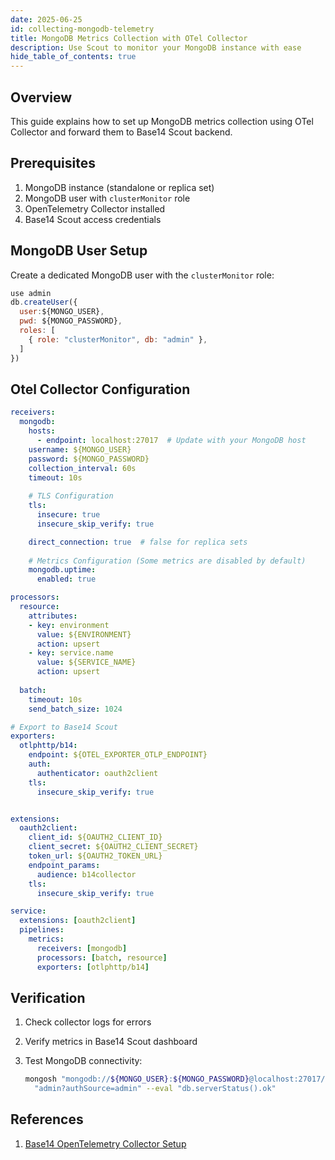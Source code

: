 ```yaml
---
date: 2025-06-25
id: collecting-mongodb-telemetry
title: MongoDB Metrics Collection with OTel Collector
description: Use Scout to monitor your MongoDB instance with ease
hide_table_of_contents: true
---
```


## Overview

This guide explains how to set up MongoDB metrics collection using OTel
Collector and forward them to Base14 Scout backend.

## Prerequisites

1. MongoDB instance (standalone or replica set)
2. MongoDB user with `clusterMonitor` role
3. OpenTelemetry Collector installed
4. Base14 Scout access credentials

## MongoDB User Setup

Create a dedicated MongoDB user with the `clusterMonitor` role:

```javascript
use admin
db.createUser({
  user:${MONGO_USER},
  pwd: ${MONGO_PASSWORD},
  roles: [
    { role: "clusterMonitor", db: "admin" },
  ]
})
```

## Otel Collector Configuration

```yaml
receivers:
  mongodb:
    hosts:
      - endpoint: localhost:27017  # Update with your MongoDB host
    username: ${MONGO_USER}
    password: ${MONGO_PASSWORD}
    collection_interval: 60s
    timeout: 10s
    
    # TLS Configuration
    tls:  
      insecure: true
      insecure_skip_verify: true    

    direct_connection: true  # false for replica sets
    
    # Metrics Configuration (Some metrics are disabled by default)
    mongodb.uptime:
      enabled: true

processors:
  resource:
    attributes:
    - key: environment
      value: ${ENVIRONMENT}
      action: upsert
    - key: service.name
      value: ${SERVICE_NAME}
      action: upsert
    
  batch:
    timeout: 10s
    send_batch_size: 1024

# Export to Base14 Scout
exporters:
  otlphttp/b14:
    endpoint: ${OTEL_EXPORTER_OTLP_ENDPOINT}
    auth:
      authenticator: oauth2client
    tls:
      insecure_skip_verify: true


extensions:
  oauth2client:
    client_id: ${OAUTH2_CLIENT_ID}
    client_secret: ${OAUTH2_CLIENT_SECRET}
    token_url: ${OAUTH2_TOKEN_URL}
    endpoint_params:
      audience: b14collector
    tls:
      insecure_skip_verify: true

service:
  extensions: [oauth2client]
  pipelines:
    metrics:
      receivers: [mongodb]
      processors: [batch, resource]
      exporters: [otlphttp/b14]
```

## Verification

1. Check collector logs for errors
2. Verify metrics in Base14 Scout dashboard
3. Test MongoDB connectivity:

   ```bash
   mongosh "mongodb://${MONGO_USER}:${MONGO_PASSWORD}@localhost:27017/"\
     "admin?authSource=admin" --eval "db.serverStatus().ok"
   ```

## References

1. [Base14 OpenTelemetry Collector Setup](
   https://docs.base14.io/instrument/collector-setup/otel-collector-config)
